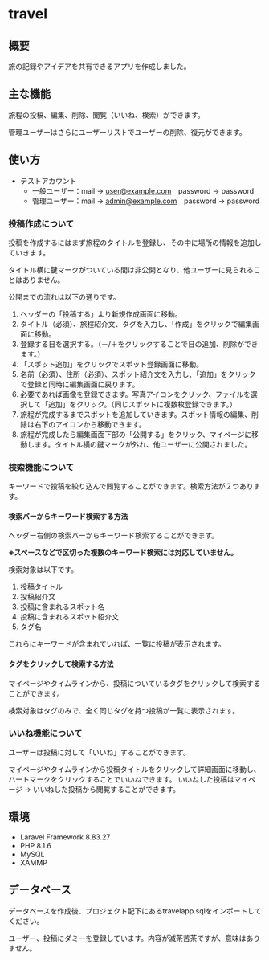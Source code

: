 <!-- <p align="center"><a href="https://laravel.com" target="_blank"><img src="https://raw.githubusercontent.com/laravel/art/master/logo-lockup/5%20SVG/2%20CMYK/1%20Full%20Color/laravel-logolockup-cmyk-red.svg" width="400"></a></p>

<p align="center">
<a href="https://travis-ci.org/laravel/framework"><img src="https://travis-ci.org/laravel/framework.svg" alt="Build Status"></a>
<a href="https://packagist.org/packages/laravel/framework"><img src="https://img.shields.io/packagist/dt/laravel/framework" alt="Total Downloads"></a>
<a href="https://packagist.org/packages/laravel/framework"><img src="https://img.shields.io/packagist/v/laravel/framework" alt="Latest Stable Version"></a>
<a href="https://packagist.org/packages/laravel/framework"><img src="https://img.shields.io/packagist/l/laravel/framework" alt="License"></a>
</p>

## About Laravel

Laravel is a web application framework with expressive, elegant syntax. We believe development must be an enjoyable and creative experience to be truly fulfilling. Laravel takes the pain out of development by easing common tasks used in many web projects, such as:

- [Simple, fast routing engine](https://laravel.com/docs/routing).
- [Powerful dependency injection container](https://laravel.com/docs/container).
- Multiple back-ends for [session](https://laravel.com/docs/session) and [cache](https://laravel.com/docs/cache) storage.
- Expressive, intuitive [database ORM](https://laravel.com/docs/eloquent).
- Database agnostic [schema migrations](https://laravel.com/docs/migrations).
- [Robust background job processing](https://laravel.com/docs/queues).
- [Real-time event broadcasting](https://laravel.com/docs/broadcasting).

Laravel is accessible, powerful, and provides tools required for large, robust applications.

## Learning Laravel

Laravel has the most extensive and thorough [documentation](https://laravel.com/docs) and video tutorial library of all modern web application frameworks, making it a breeze to get started with the framework.

If you don't feel like reading, [Laracasts](https://laracasts.com) can help. Laracasts contains over 1500 video tutorials on a range of topics including Laravel, modern PHP, unit testing, and JavaScript. Boost your skills by digging into our comprehensive video library.

## Laravel Sponsors

We would like to extend our thanks to the following sponsors for funding Laravel development. If you are interested in becoming a sponsor, please visit the Laravel [Patreon page](https://patreon.com/taylorotwell).

### Premium Partners

- **[Vehikl](https://vehikl.com/)**
- **[Tighten Co.](https://tighten.co)**
- **[Kirschbaum Development Group](https://kirschbaumdevelopment.com)**
- **[64 Robots](https://64robots.com)**
- **[Cubet Techno Labs](https://cubettech.com)**
- **[Cyber-Duck](https://cyber-duck.co.uk)**
- **[Many](https://www.many.co.uk)**
- **[Webdock, Fast VPS Hosting](https://www.webdock.io/en)**
- **[DevSquad](https://devsquad.com)**
- **[Curotec](https://www.curotec.com/services/technologies/laravel/)**
- **[OP.GG](https://op.gg)**
- **[WebReinvent](https://webreinvent.com/?utm_source=laravel&utm_medium=github&utm_campaign=patreon-sponsors)**
- **[Lendio](https://lendio.com)**

## Contributing

Thank you for considering contributing to the Laravel framework! The contribution guide can be found in the [Laravel documentation](https://laravel.com/docs/contributions).

## Code of Conduct

In order to ensure that the Laravel community is welcoming to all, please review and abide by the [Code of Conduct](https://laravel.com/docs/contributions#code-of-conduct).

## Security Vulnerabilities

If you discover a security vulnerability within Laravel, please send an e-mail to Taylor Otwell via [taylor@laravel.com](mailto:taylor@laravel.com). All security vulnerabilities will be promptly addressed.

## License

The Laravel framework is open-sourced software licensed under the [MIT license](https://opensource.org/licenses/MIT). -->
# travel

## 概要
旅の記録やアイデアを共有できるアプリを作成しました。

## 主な機能
旅程の投稿、編集、削除、閲覧（いいね、検索）ができます。

管理ユーザーはさらにユーザーリストでユーザーの削除、復元ができます。

## 使い方
- テストアカウント
    - 一般ユーザー：mail → user@example.com　password → password
    - 管理ユーザー：mail → admin@example.com　password → password

### 投稿作成について
投稿を作成するにはまず旅程のタイトルを登録し、その中に場所の情報を追加していきます。

タイトル横に鍵マークがついている間は非公開となり、他ユーザーに見られることはありません。

公開までの流れは以下の通りです。

1. ヘッダーの「投稿する」より新規作成画面に移動。
2. タイトル（必須）、旅程紹介文、タグを入力し、「作成」をクリックで編集画面に移動。
3. 登録する日を選択する。（－/＋をクリックすることで日の追加、削除ができます。）
4. 「スポット追加」をクリックでスポット登録画面に移動。
5. 名前（必須）、住所（必須）、スポット紹介文を入力し、「追加」をクリックで登録と同時に編集画面に戻ります。
6. 必要であれば画像を登録できます。写真アイコンをクリック、ファイルを選択して「追加」をクリック。（同じスポットに複数枚登録できます。）
7. 旅程が完成するまでスポットを追加していきます。スポット情報の編集、削除は右下のアイコンから移動できます。
8. 旅程が完成したら編集画面下部の「公開する」をクリック、マイページに移動します。タイトル横の鍵マークが外れ、他ユーザーに公開されました。

### 検索機能について
キーワードで投稿を絞り込んで閲覧することができます。検索方法が２つあります。

#### 検索バーからキーワード検索する方法
ヘッダー右側の検索バーからキーワード検索することができます。

**※スペースなどで区切った複数のキーワード検索には対応していません。**

検索対象は以下です。

1. 投稿タイトル
2. 投稿紹介文
3. 投稿に含まれるスポット名
4. 投稿に含まれるスポット紹介文
5. タグ名

これらにキーワードが含まれていれば、一覧に投稿が表示されます。

#### タグをクリックして検索する方法
マイページやタイムラインから、投稿についているタグをクリックして検索することができます。

検索対象はタグのみで、全く同じタグを持つ投稿が一覧に表示されます。

### いいね機能について
ユーザーは投稿に対して「いいね」することができます。

マイページやタイムラインから投稿タイトルをクリックして詳細画面に移動し、ハートマークをクリックすることでいいねできます。
いいねした投稿はマイページ → いいねした投稿から閲覧することができます。

## 環境
- Laravel Framework 8.83.27
- PHP 8.1.6
- MySQL
- XAMMP

## データベース
データベースを作成後、プロジェクト配下にあるtravelapp.sqlをインポートしてください。

ユーザー、投稿にダミーを登録しています。内容が滅茶苦茶ですが、意味はありません。